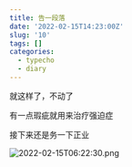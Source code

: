 ```yaml
---
title: 告一段落
date: '2022-02-15T14:23:00Z'
slug: '10'
tags: []
categories:
  - typecho
  - diary
---
```

就这样了，不动了

有一点瑕疵就用来治疗强迫症

接下来还是务一下正业

![2022-02-15T06:22:30.png][1]


  [1]: http://42.192.117.142/usr/uploads/2022/02/940415381.png
